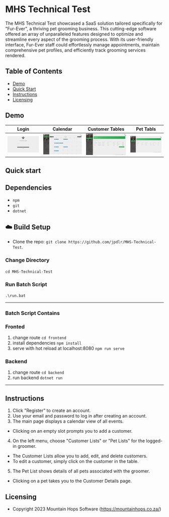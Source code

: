 # MHS Technical Test

The MHS Technical Test showcased a SaaS solution tailored specifically for "Fur-Ever", a thriving pet grooming business. This cutting-edge software offered an array of unparalleled features designed to optimize and streamline every aspect of the grooming process. With its user-friendly interface, Fur-Ever staff could effortlessly manage appointments, maintain comprehensive pet profiles, and efficiently track grooming services rendered.


## Table of Contents

* [Demo](#demo)
* [Quick Start](#quick-start)
* [Instructions](#instructions)
* [Licensing](#licensing)


## Demo

| Login | Calendar | Customer Tables | Pet Tabls |
| --- | --- | --- | --- |
| ![Login page](github/assets/login.png) | ![Calendar Page](github/assets/Calendar.png) | ![Customer Tables page ](github/assets/CustomerTables.png) | ![Pet Tabls Page](github/assets/PetsTable.png) |


## Quick start

## Dependencies
- `npm`
- `git`
- `dotnet`

## :cloud: Build Setup
- Clone the repo: `git clone https://github.com/jpdlr/MHS-Technical-Test`.

### Change Directory
`cd MHS-Technical-Test`

### Run Batch Script
`.\run.bat`

---

### Batch Script Contains
### Fronted
1. change route
`cd frontend`
2. install dependencies
`npm install`
3. serve with hot reload at localhost:8080
`npm run serve`

### Backend
1. change route
`cd backend`
2. run backend
`dotnet run`

---

## Instructions
1. Click "Register" to create an account.
2. Use your email and password to log in after creating an account.
3. The main page displays a calendar view of all events.
  - Clicking on an empty slot prompts you to add a customer.
4. On the left menu, choose "Customer Lists" or "Pet Lists" for the logged-in groomer.
  - The Customer Lists allow you to add, edit, and delete customers.
  - To edit a customer, simply click on the customer in the table.
5. The Pet List shows details of all pets associated with the groomer.
  - Clicking on a pet takes you to the Customer Details page.

## Licensing

- Copyright 2023 Mountain Hops Software (https://mountainhops.co.za/)
